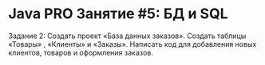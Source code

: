# Java PRO Занятие #5: БД и SQL
Задание 2: Создать проект «База данных заказов». Создать таблицы «Товары» , «Клиенты» и «Заказы». Написать код для добавления новых клиентов, товаров и оформления заказов.